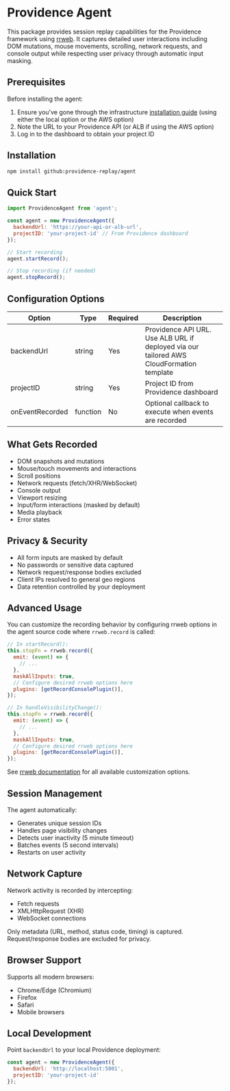 # Providence Agent

This package provides session replay capabilities for the Providence framework using [rrweb](https://github.com/rrweb-io/rrweb). It captures detailed user interactions including DOM mutations, mouse movements, scrolling, network requests, and console output while respecting user privacy through automatic input masking.

## Prerequisites

Before installing the agent:

1. Ensure you've gone through the infrastructure [installation guide](https://github.com/providence-replay/providence/blob/main/README.md) (using either the local option or the AWS option)
2. Note the URL to your Providence API (or ALB if using the AWS option)
3. Log in to the dashboard to obtain your project ID

## Installation

```bash
npm install github:providence-replay/agent
```

## Quick Start

```javascript
import ProvidenceAgent from 'agent';

const agent = new ProvidenceAgent({
  backendUrl: 'https://your-api-or-alb-url',
  projectID: 'your-project-id' // From Providence dashboard
});

// Start recording
agent.startRecord();

// Stop recording (if needed)
agent.stopRecord();
```

## Configuration Options

| Option | Type | Required | Description |
|--------|------|----------|-------------|
| backendUrl | string | Yes | Providence API URL. Use ALB URL if deployed via our tailored AWS CloudFormation template |
| projectID | string | Yes | Project ID from Providence dashboard |
| onEventRecorded | function | No | Optional callback to execute when events are recorded |

## What Gets Recorded

- DOM snapshots and mutations
- Mouse/touch movements and interactions
- Scroll positions
- Network requests (fetch/XHR/WebSocket)
- Console output
- Viewport resizing
- Input/form interactions (masked by default)
- Media playback
- Error states

## Privacy & Security

- All form inputs are masked by default
- No passwords or sensitive data captured
- Network request/response bodies excluded
- Client IPs resolved to general geo regions
- Data retention controlled by your deployment

## Advanced Usage

You can customize the recording behavior by configuring rrweb options in the agent source code where `rrweb.record` is called:

```javascript
// In startRecord():
this.stopFn = rrweb.record({
  emit: (event) => {
    // ...
  },
  maskAllInputs: true,
  // Configure desired rrweb options here
  plugins: [getRecordConsolePlugin()],
});

// In handleVisibilityChange():
this.stopFn = rrweb.record({
  emit: (event) => {
    // ...
  },
  maskAllInputs: true,
  // Configure desired rrweb options here
  plugins: [getRecordConsolePlugin()],
});
```

See [rrweb documentation](https://github.com/rrweb-io/rrweb/blob/master/guide.md#options) for all available customization options.

## Session Management

The agent automatically:
- Generates unique session IDs
- Handles page visibility changes
- Detects user inactivity (5 minute timeout)
- Batches events (5 second intervals)
- Restarts on user activity

## Network Capture

Network activity is recorded by intercepting:
- Fetch requests
- XMLHttpRequest (XHR)
- WebSocket connections

Only metadata (URL, method, status code, timing) is captured.
Request/response bodies are excluded for privacy.

## Browser Support

Supports all modern browsers:
- Chrome/Edge (Chromium)
- Firefox
- Safari
- Mobile browsers

## Local Development 

Point `backendUrl` to your local Providence deployment:
```javascript
const agent = new ProvidenceAgent({
  backendUrl: 'http://localhost:5001',
  projectID: 'your-project-id'
});
```
